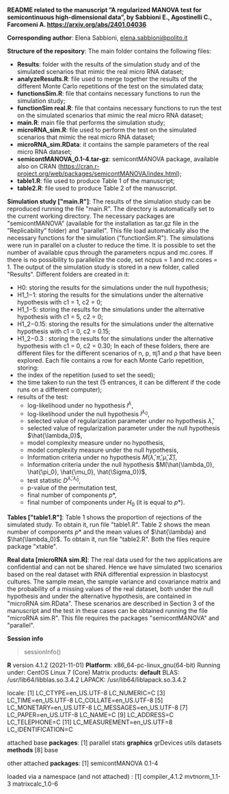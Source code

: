 **README related to the manuscript ”A regularized MANOVA test for 
semicontinuous high-dimensional data”, by Sabbioni E., Agostinelli C., Farcomeni A. https://arxiv.org/abs/2401.04036**


**Corresponding author**: Elena Sabbioni, elena.sabbioni@polito.it


**Structure of the repository**: The main folder contains the following files:
  - **Results**: folder with the results of the simulation study and of the simulated scenarios that
mimic the real micro RNA dataset;
  - **analyzeResults.R**: file used to merge together the results of the different Monte Carlo repetitions of the test on the simulated data;
  - **functionsSim.R**: file that contains necessary functions to run the simulation study;
  - **functionSim real.R**: file that contains necessary functions to run the test on the simulated
                            scenarios that mimic the real micro RNA dataset;
  - **main.R**: main file that performs the simulation study;
  - **microRNA_sim.R**: file used to perform the test on the simulated scenarios that mimic the real
                        micro RNA dataset;
  - **microRNA_sim.RData**: it contains the sample parameters of the real micro RNA dataset;
  - **semicontMANOVA_0.1-4.tar-gz**: semicontMANOVA package, available also on CRAN (https://cran.r-project.org/web/packages/semicontMANOVA/index.html);
  - **table1.R**: file used to produce Table 1 of the manuscript;
  - **table2.R**: file used to produce Table 2 of the manuscript.

    
**Simulation study ["main.R"]**: The results of the simulation study can be reproduced running
the file "main.R". The directory is automatically set to the current working directory. The necessary
packages are "semicontMANOVA" (available for the installation as tar.gz file in the ”Replicability”
folder) and "parallel". This file load automatically also the necessary functions for the simulation
("functionSim.R").
The simulations were run in parallel on a cluster to reduce the time. It is possible to set the
number of available cpus through the parameters ncpus and mc.cores. If there is no possibility to
parallelize the code, set ncpus = 1 and mc.cores = 1.
The output of the simulation study is stored in a new folder, called "Results". Different folders
are created in it:
  - H0: storing the results for the simulations under the null hypothesis;
  - H1_1−1: storing the results for the simulations under the alternative hypothesis with c1 = 1,
            c2 = 0;
  - H1_1−5: storing the results for the simulations under the alternative hypothesis with c1 = 5,
            c2 = 0;
  - H1_2−0.15: storing the results for the simulations under the alternative hypothesis with
               c1 = 0, c2 = 0.15;
  - H1_2−0.3 : storing the results for the simulations under the alternative hypothesis with
               c1 = 0, c2 = 0.30;
In each of these folders, there are different files for the different scenarios of n, p, πj1 and ρ that
have been explored. Each file contains a row for each Monte Carlo repetition, storing:
  - the index of the repetition (used to set the seed);
  - the time taken to run the test (5 entrances, it can be different if the code runs on a different
computer);
  - results of the test:
    - log-likelihood under no hypothesis $l^λ$,
    - log-likelihood under the null hypothesis $l^{λ_0}$,
    - selected value of regularization parameter under no hypothesis $\hat{\lambda}$,
    - selected value of regularization parameter under the null hypothesis $\hat{\lambda_0}$,
    - model complexity measure under no hypothesis,
    - model complexity measure under the null hypothesis,
    - Information criteria under no hypothesis $M(\hat{\lambda}, \hat{\pi}, \hat{\mu}, \hat{\Sigma})$,
    - Information criteria under the null hypothesis $M(\hat{\lambda_0}, \hat{\pi_0}, \hat{\mu_0}, \hat{\Sigma_0})$,
    - test statistic $D^{\hat{\lambda}, \hat{\lambda}_0}$,
    - p-value of the permutation test,
    - final number of components $p*$,
    - final number of components under $H_0$ (it is equal to $p*$).
      
**Tables ["table1.R"]**: Table 1 shows the proportion of rejections of the simulated study. To
obtain it, run file "table1.R". Table 2 shows the mean number of components $p*$ and the mean
values of $\hat{\lambda} and $\hat{\lambda_0}$. To obtain it, run file "table2.R". Both the files require package "xtable".

**Real data [microRNA sim.R]**: The real data used for the two applications are confidential and
can not be shared. Hence we have simulated two scenarios based on the real dataset with RNA
differential expression in blastocyst cultures. The sample mean, the sample variance and covariance
matrix and the probability of a missing values of the real dataset, both under the null hypothesis
and under the alternative hypothesis, are contained in "microRNA sim.RData". These scenarios
are described in Section 3 of the manuscript and the test in these cases can be obtained running
the file "microRNA sim.R". This file requires the packages "semicontMANOVA" and "parallel".


**Session info**
> sessionInfo()

**R** version 4.1.2 (2021-11-01)
**Platform**: x86_64-pc-linux_gnu(64-bit)
Running under: CentOS Linux 7 (Core)
Matrix products: **default**
BLAS: /usr/lib64/libblas.so.3.4.2
LAPACK: /usr/lib64/liblapack.so.3.4.2

locale:
[1]  LC_CTYPE=en_US.UTF-8       LC_NUMERIC=C
[3]  LC_TIME=en_US.UTF-8        LC_COLLATE=en_US.UTF-8
[5]  LC_MONETARY=en_US.UTF-8    LC_MESSAGES=en_US.UTF-8
[7]  LC_PAPER=en_US.UTF-8       LC_NAME=C
[9]  LC_ADDRESS=C               LC_TELEPHONE=C
[11] LC_MEASUREMENT=en_US.UTF=8 LC_IDENTIFICATION=C

attached base **packages**:
[1] parallel   stats   **graphics**   grDevices   utils   datasets  **methods**
[8] base

other attached **packages**:
[1] semicontMANOVA 0.1-4

loaded via a namespace (and not attached) :
[1] compiler_4.1.2   mvtnorm_1.1-3   matrixcalc_1.0-6
